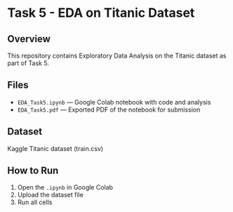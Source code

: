 # Task 5 - EDA on Titanic Dataset

## Overview
This repository contains Exploratory Data Analysis on the Titanic dataset as part of Task 5.

## Files
- `EDA_Task5.ipynb` — Google Colab notebook with code and analysis
- `EDA_Task5.pdf` — Exported PDF of the notebook for submission

## Dataset
Kaggle Titanic dataset (train.csv)

## How to Run
1. Open the `.ipynb` in Google Colab
2. Upload the dataset file
3. Run all cells

